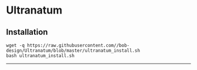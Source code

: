 # Ultranatum


## Installation
```
wget -q https://raw.githubusercontent.com//bob-design/Ultranatum/blob/master/ultranatum_install.sh
bash ultranatum_install.sh
```
***
